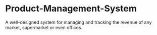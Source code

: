 # Product-Management-System
A well-designed system for managing and tracking the revenue of any market, supermarket or even offices.
